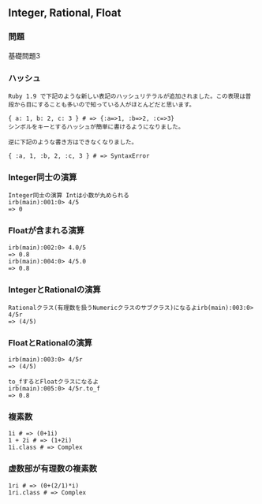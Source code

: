 ## Integer, Rational, Float

### 問題
基礎問題3   

### ハッシュ
```
Ruby 1.9 で下記のような新しい表記のハッシュリテラルが追加されました。この表現は普段から目にすることも多いので知っている人がほとんどだと思います。

{ a: 1, b: 2, c: 3 } # => {:a=>1, :b=>2, :c=>3}
シンボルをキーとするハッシュが簡単に書けるようになりました。

逆に下記のような書き方はできなくなりました。

{ :a, 1, :b, 2, :c, 3 } # => SyntaxError
```

### Integer同士の演算
```
Integer同士の演算 Intは小数が丸められる
irb(main):001:0> 4/5
=> 0
```

### Floatが含まれる演算
```
irb(main):002:0> 4.0/5
=> 0.8
irb(main):004:0> 4/5.0
=> 0.8
```

### IntegerとRationalの演算
```
Rationalクラス(有理数を扱うNumericクラスのサブクラス)になるよirb(main):003:0> 4/5r
=> (4/5)
```

### FloatとRationalの演算
```
irb(main):003:0> 4/5r
=> (4/5)

to_fするとFloatクラスになるよ
irb(main):005:0> 4/5r.to_f
=> 0.8
```

### 複素数
```
1i # => (0+1i)
1 + 2i # => (1+2i)
1i.class # => Complex
```

### 虚数部が有理数の複素数
```
1ri # => (0+(2/1)*i)
1ri.class # => Complex
```
